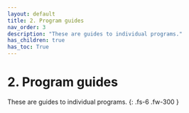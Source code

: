 ```yaml
---
layout: default
title: 2. Program guides
nav_order: 3
description: "These are guides to individual programs."
has_children: true
has_toc: True
---
```


# 2. Program guides

These are guides to individual programs. {: .fs-6 .fw-300 }
